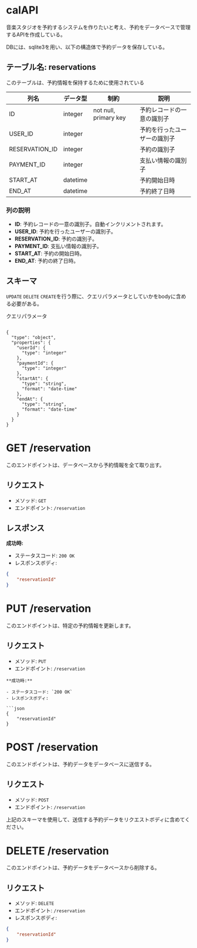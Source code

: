 # calAPI
音楽スタジオを予約するシステムを作りたいと考え、予約をデータベースで管理するAPIを作成している。

DBには、sqlite3を用い、以下の構造体で予約データを保存している。

## テーブル名: reservations

このテーブルは、予約情報を保持するために使用されている

| 列名          | データ型      | 制約                      | 説明                             |
|---------------|--------------|---------------------------|----------------------------------|
| ID            | integer      | not null, primary key     | 予約レコードの一意の識別子       |
| USER_ID       | integer      |                           | 予約を行ったユーザーの識別子     |
| RESERVATION_ID| integer      |                           | 予約の識別子                     |
| PAYMENT_ID    | integer      |                           | 支払い情報の識別子               |
| START_AT      | datetime     |                           | 予約開始日時                     |
| END_AT        | datetime     |                           | 予約終了日時                     |

### 列の説明

- **ID**: 予約レコードの一意の識別子。自動インクリメントされます。
- **USER_ID**: 予約を行ったユーザーの識別子。
- **RESERVATION_ID**: 予約の識別子。
- **PAYMENT_ID**: 支払い情報の識別子。
- **START_AT**: 予約の開始日時。
- **END_AT**: 予約の終了日時。

## スキーマ
`UPDATE` `DELETE` `CREATE`を行う際に、クエリパラメータとしていかをbodyに含める必要がある。

クエリパラメータ
```

{
  "type": "object",
  "properties": {
    "userId": {
      "type": "integer"
    },
    "paymentId": {
      "type": "integer"
    },
    "startAt": {
      "type": "string",
      "format": "date-time"
    },
    "endAt": {
      "type": "string",
      "format": "date-time"
    }
  }
}
```
# GET /reservation

このエンドポイントは、データベースから予約情報を全て取り出す。

## リクエスト

- メソッド: `GET`
- エンドポイント: `/reservation`



## レスポンス

**成功時:**

- ステータスコード: `200 OK`
- レスポンスボディ:

```json
{
    "reservationId" 
}

```

# PUT /reservation

このエンドポイントは、特定の予約情報を更新します。

## リクエスト

- メソッド: `PUT`
- エンドポイント: `/reservation`


```
**成功時:**

- ステータスコード: `200 OK`
- レスポンスボディ:

```json
{
    "reservationId" 
}

```


# POST /reservation

このエンドポイントは、予約データをデータベースに送信する。

## リクエスト

- メソッド: `POST`
- エンドポイント: `/reservation`

上記のスキーマを使用して、送信する予約データをリクエストボディに含めてください。



# DELETE /reservation

このエンドポイントは、予約データをデータベースから削除する。

## リクエスト

- メソッド: `DELETE`
- エンドポイント: `/reservation`
- レスポンスボディ:
```json
{
    "reservationId" 
}

```

